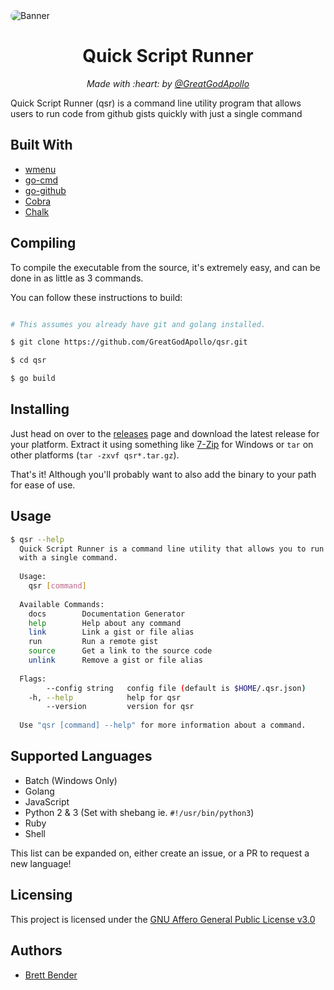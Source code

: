 <img alt="Banner" src="assets/img/banner.png" style="border-radius:10px">
<h1 align="center">Quick Script Runner</h1>
<p align="center"><i>Made with :heart: by <a href="https://github.com/GreatGodApollo">@GreatGodApollo</a></i></p>

Quick Script Runner (qsr) is a command line utility program that allows users to run code from github gists quickly with just a single command

## Built With

* [wmenu](https://github.com/dixonwille/wmenu/)
* [go-cmd](https://github.com/go-cmd/cmd)
* [go-github](https://github.com/google/go-github)
* [Cobra](https://github.com/spf13/cobra)
* [Chalk](https://github.com/ttacon/chalk)


## Compiling

To compile the executable from the source, it's extremely easy, and can be done in as little as 3 commands.

You can follow these instructions to build:
```bash

# This assumes you already have git and golang installed.

$ git clone https://github.com/GreatGodApollo/qsr.git

$ cd qsr

$ go build

```


## Installing

Just head on over to the [releases](https://github.com/GreatGodApollo/qsr/releases) page and download the latest release
for your platform. Extract it using something like [7-Zip](https://www.7-zip.org) for Windows or `tar` on other 
platforms (`tar -zxvf qsr*.tar.gz`).

That's it! Although you'll probably want to also add the binary to your path for ease of use.

## Usage

```bash
$ qsr --help
  Quick Script Runner is a command line utility that allows you to run gists
  with a single command.
  
  Usage:
    qsr [command]
  
  Available Commands:
    docs        Documentation Generator
    help        Help about any command
    link        Link a gist or file alias
    run         Run a remote gist
    source      Get a link to the source code
    unlink      Remove a gist or file alias
  
  Flags:
        --config string   config file (default is $HOME/.qsr.json)
    -h, --help            help for qsr
        --version         version for qsr
  
  Use "qsr [command] --help" for more information about a command.
```

## Supported Languages
- Batch (Windows Only)
- Golang
- JavaScript
- Python 2 & 3 (Set with shebang ie. `#!/usr/bin/python3`)
- Ruby
- Shell

This list can be expanded on, either create an issue, or a PR to request a new language!

## Licensing

This project is licensed under the [GNU Affero General Public License v3.0](https://choosealicense.com/licenses/agpl-3.0/)

## Authors

* [Brett Bender](https://github.com/GreatGodApollo)
